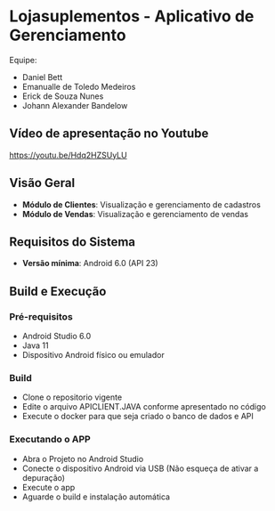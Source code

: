 # Lojasuplementos - Aplicativo de Gerenciamento
Equipe:
- Daniel Bett
- Emanualle de Toledo Medeiros
- Erick de Souza Nunes
- Johann Alexander Bandelow

## Vídeo de apresentação no Youtube
https://youtu.be/Hdq2HZSUyLU

##  Visão Geral

- **Módulo de Clientes**: Visualização e gerenciamento de cadastros
- **Módulo de Vendas**: Visualização e gerenciamento de vendas
  
##  Requisitos do Sistema

- **Versão mínima**: Android 6.0 (API 23)

##  Build e Execução
### Pré-requisitos
- Android Studio 6.0
- Java 11
- Dispositivo Android físico ou emulador

 ### Build
- Clone o repositorio vigente
- Edite o arquivo APICLIENT.JAVA conforme apresentado no código
- Execute o docker para que seja criado o banco de dados e API

 ### Executando o APP

- Abra o Projeto no Android Studio
- Conecte o dispositivo Android via USB (Não esqueça de ativar a depuração)
- Execute o app
- Aguarde o build e instalação automática
